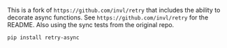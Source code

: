 This is a fork of `https://github.com/invl/retry` that includes the ability to decorate async functions. See `https://github.com/invl/retry` for the README.
Also using the sync tests from the original repo.

`pip install retry-async`